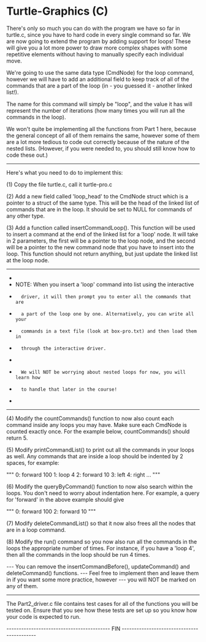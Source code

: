 # Turtle-Graphics (C)


There's only so much you can do with the program we have so far in turtle.c, since 
you have to hard code in every single command so far. We are now going to extend the 
program by adding support for loops! These will give you a lot more power to draw more
complex shapes with some repetitive elements without having to manually specify each
individual move.

We're going to use the same data type (CmdNode) for the loop command, however we will
have to add an additional field to keep track of all of the commands that are a part of
the loop (in - you guessed it - another linked list!). 

The name for this command will simply be "loop", and the value it has will represent the
number of iterations (how many times you will run all the commands in the loop).

We won't quite be implementing all the functions from Part 1 here, because the general
concept of all of them remains the same, however some of them are a lot more tedious to
code out correctly because of the nature of the nested lists. (However, if you were 
needed to, you should still know how to code these out.)

------------------------------------------------------------------------------------------

Here's what you need to do to implement this:

(1) Copy the file turtle.c, call it turtle-pro.c

(2) Add a new field called 'loop_head' to the CmdNode struct which
    is a pointer to a struct of the same type. This will be the head of
    the linked list of commands that are in the loop. It should be set to 
    NULL for commands of any other type.

(3) Add a function called insertCommandLoop(). This function will be used to insert
    a command at the end of the linked list for a 'loop' node. It will take in 2 
    parameters, the first will be a pointer to the loop node, and the second will 
    be a pointer to the new command node that you have to insert into the loop. 
    This function should not return anything, but just update the linked list at 
    the loop node.

* * * * * * * * * * * * * * * * * * * * * * * * * * * * * * * * * * * * * * *
*
* NOTE: When you insert a 'loop' command into list using the interactive
*       driver, it will then prompt you to enter all the commands that are
*       a part of the loop one by one. Alternatively, you can write all your
*       commands in a text file (look at box-pro.txt) and then load them in
*       through the interactive driver.
*
*       We will NOT be worrying about nested loops for now, you will learn how 
*       to handle that later in the course! 
*
* * * * * * * * * * * * * * * * * * * * * * * * * * * * * * * * * * * * * * *

(4) Modify the countCommands() function to now also count each command inside
    any loops you may have. Make sure each CmdNode is counted exactly once.
    For the example below, countCommands() should return 5.

(5) Modify printCommandList() to print out all the commands in your loops as well. 
    Any commands that are inside a loop should be indented by 2 spaces, for example:

"""
  0: forward 100
  1: loop 4
  2:   forward 10
  3:   left
  4: right
  ...
"""

(6) Modify the queryByCommand() function to now also search within the loops. You 
    don't need to worry about indentation here. For example, a query for 'forward' 
    in the above example should give

"""
  0: forward 100
  2: forward 10
"""

(7) Modify deleteCommandList() so that it now also frees all the nodes that are
    in a loop command.

(8) Modify the run() command so you now also run all the commands in the loops the 
    appropriate number of times. For instance, if you have a 'loop 4', then all the
    commands in the loop should be run 4 times.

--- You can remove the insertCommandBefore(), updateCommand() and deleteCommand() functions.
--- Feel free to implement then and leave them in if you want some more practice, however
--- you will NOT be marked on any of them.

------------------------------------------------------------------------------------------

The Part2_driver.c file contains test cases for all of the functions you will be tested on.
Ensure that you see how these tests are set up so you know how your code is expected to run.

------------------------------------------ FIN -------------------------------------------
